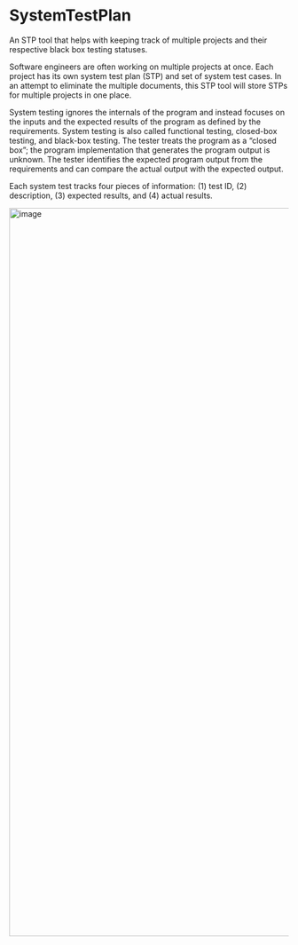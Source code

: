 # SystemTestPlan
An STP tool that helps with keeping track of multiple projects and their respective black box testing statuses.

Software engineers are often working on multiple projects at once. Each project has its own system test plan (STP) and set of system test cases. In an attempt to eliminate the multiple documents, this STP tool will store STPs for multiple projects in one place.

System testing ignores the internals of the program and instead focuses on the inputs and the expected results of the program as defined by the requirements. System testing is also called functional testing, closed-box testing, and black-box testing. The tester treats the program as a “closed box”; the program implementation that generates the program output is unknown. The tester identifies the expected program output from the requirements and can compare the actual output with the expected output.

Each system test tracks four pieces of information: (1) test ID, (2) description, (3) expected results, and (4) actual results.

<img width="1312" alt="image" src="https://github.com/kbjohn1/SystemTestPlan/assets/144649225/970bcc8c-4cd9-42d8-aa14-81e3ea8b2986">

